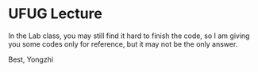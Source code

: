 # UFUG Lecture

In the Lab class, you may still find it hard to finish the code, so I am giving you some codes only for reference, but it may not be the only answer.

Best,
Yongzhi
